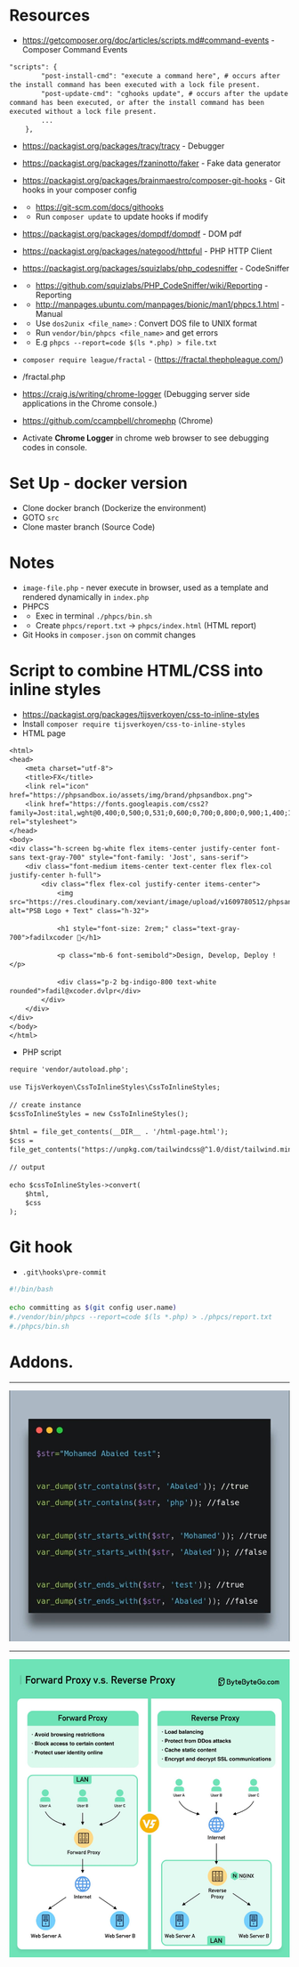 # Resources

- https://getcomposer.org/doc/articles/scripts.md#command-events  - Composer Command Events

```
"scripts": {
        "post-install-cmd": "execute a command here", # occurs after the install command has been executed with a lock file present.
        "post-update-cmd": "cghooks update", # occurs after the update command has been executed, or after the install command has been executed without a lock file present.
        ...
    },
```   

- https://packagist.org/packages/tracy/tracy - Debugger

- https://packagist.org/packages/fzaninotto/faker - Fake data generator

- https://packagist.org/packages/brainmaestro/composer-git-hooks - Git hooks in your composer config
- - https://git-scm.com/docs/githooks
- - Run `composer update` to update hooks if modify

- https://packagist.org/packages/dompdf/dompdf - DOM pdf

- https://packagist.org/packages/nategood/httpful - PHP HTTP Client

- https://packagist.org/packages/squizlabs/php_codesniffer - CodeSniffer
- - https://github.com/squizlabs/PHP_CodeSniffer/wiki/Reporting - Reporting
- - http://manpages.ubuntu.com/manpages/bionic/man1/phpcs.1.html - Manual
- - Use `dos2unix <file_name>` : Convert DOS file to UNIX format
- - Run `vendor/bin/phpcs <file_name>` and get errors
- - E.g `phpcs --report=code $(ls *.php) > file.txt`

- `composer require league/fractal` - (https://fractal.thephpleague.com/)
- <URL>/fractal.php

- https://craig.is/writing/chrome-logger (Debugging server side applications in the Chrome console.)
- https://github.com/ccampbell/chromephp (Chrome)
- Activate **Chrome Logger** in chrome web browser to see debugging codes in console.
 
# Set Up - docker version

- Clone docker branch (Dockerize the environment)
- GOTO `src`
- Clone master branch (Source Code)

# Notes

- `image-file.php` - never execute in browser, used as a template and rendered dynamically in `index.php`
- PHPCS
- - Exec in terminal `./phpcs/bin.sh`
- - Create `phpcs/report.txt` -> `phpcs/index.html` (HTML report)
- Git Hooks in `composer.json` on commit changes

#  Script to combine HTML/CSS into inline styles

- https://packagist.org/packages/tijsverkoyen/css-to-inline-styles
- Install `composer require tijsverkoyen/css-to-inline-styles`
- HTML page
```
<html>
<head>
    <meta charset="utf-8">
    <title>FX</title>
    <link rel="icon" href="https://phpsandbox.io/assets/img/brand/phpsandbox.png">
    <link href="https://fonts.googleapis.com/css2?family=Jost:ital,wght@0,400;0,500;0,531;0,600;0,700;0,800;0,900;1,400;1,500;1,531;1,600;1,700;1,800;1,900&amp;display=swap" rel="stylesheet">
</head>
<body>
<div class="h-screen bg-white flex items-center justify-center font-sans text-gray-700" style="font-family: 'Jost', sans-serif">
    <div class="font-medium items-center text-center flex flex-col justify-center h-full">
        <div class="flex flex-col justify-center items-center">
            <img src="https://res.cloudinary.com/xeviant/image/upload/v1609780512/phpsandbox/v3_assets/PSB_LOGO_TEXT_HOR.png" alt="PSB Logo + Text" class="h-32">

            <h1 style="font-size: 2rem;" class="text-gray-700">fadilxcoder 🎉</h1>

            <p class="mb-6 font-semibold">Design, Develop, Deploy !</p>

            <div class="p-2 bg-indigo-800 text-white rounded">fadil@xcoder.dvlpr</div>
        </div>
    </div>
</div>
</body>
</html>
```

- PHP script
```
require 'vendor/autoload.php';

use TijsVerkoyen\CssToInlineStyles\CssToInlineStyles;

// create instance
$cssToInlineStyles = new CssToInlineStyles();

$html = file_get_contents(__DIR__ . '/html-page.html');
$css = file_get_contents("https://unpkg.com/tailwindcss@^1.0/dist/tailwind.min.css");

// output

echo $cssToInlineStyles->convert(
    $html,
    $css
);

```

# Git hook

- `.git\hooks\pre-commit`

```bash
#!/bin/bash

echo committing as $(git config user.name)
#./vendor/bin/phpcs --report=code $(ls *.php) > ./phpcs/report.txt
#./phpcs/bin.sh

```

# Addons.
<hr>
<img src="./_docs/php-8-new-string-functions.jpg" alt="php-8-new-string-functions.jpg">
<hr>
<img src="./_docs/proxy.jpg" alt="proxy.jpg">